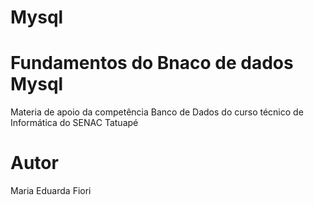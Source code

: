  # Mysql
 # Fundamentos do Bnaco de dados Mysql
Materia de apoio da competência Banco de Dados do curso técnico de Informática do SENAC Tatuapé
# Autor
Maria Eduarda Fiori
